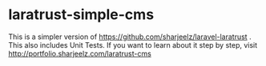 # laratrust-simple-cms

This is a simpler version of https://github.com/sharjeelz/laravel-laratrust .
This also includes Unit Tests.
If you want to learn about it step by step, visit http://portfolio.sharjeelz.com/laratrust-cms
